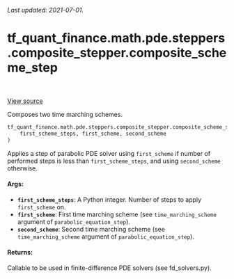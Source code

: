<!--
This file is generated by a tool. Do not edit directly.
For open-source contributions the docs will be updated automatically.
-->

*Last updated: 2021-07-01.*

<div itemscope itemtype="http://developers.google.com/ReferenceObject">
<meta itemprop="name" content="tf_quant_finance.math.pde.steppers.composite_stepper.composite_scheme_step" />
<meta itemprop="path" content="Stable" />
</div>

# tf_quant_finance.math.pde.steppers.composite_stepper.composite_scheme_step

<!-- Insert buttons and diff -->

<table class="tfo-notebook-buttons tfo-api" align="left">
</table>

<a target="_blank" href="https://github.com/google/tf-quant-finance/blob/master/tf_quant_finance/math/pde/steppers/composite_stepper.py">View source</a>



Composes two time marching schemes.

```python
tf_quant_finance.math.pde.steppers.composite_stepper.composite_scheme_step(
    first_scheme_steps, first_scheme, second_scheme
)
```



<!-- Placeholder for "Used in" -->

Applies a step of parabolic PDE solver using `first_scheme` if number of
performed steps is less than `first_scheme_steps`, and using `second_scheme`
otherwise.

#### Args:


* <b>`first_scheme_steps`</b>: A Python integer. Number of steps to apply
  `first_scheme` on.
* <b>`first_scheme`</b>: First time marching scheme (see `time_marching_scheme`
  argument of `parabolic_equation_step`).
* <b>`second_scheme`</b>: Second time marching scheme (see `time_marching_scheme`
  argument of `parabolic_equation_step`).


#### Returns:

Callable to be used in finite-difference PDE solvers (see fd_solvers.py).
